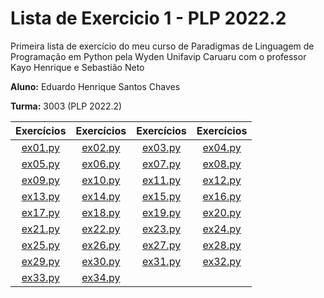 # Lista de Exercicio 1 - PLP 2022.2

 Primeira lista de exercício do meu curso de Paradigmas de Linguagem de Programação em Python pela Wyden Unifavip Caruaru com o professor Kayo Henrique e Sebastião Neto

**Aluno:** Eduardo Henrique Santos Chaves

**Turma:** 3003 (PLP 2022.2)

| Exercícios | Exercícios | Exercícios | Exercícios |
|:---:|:---:|:---:|:---:|
| [ex01.py](/exercises/ex01.py) | [ex02.py](/exercises/ex02.py) | [ex03.py](/exercises/ex03.py) | [ex04.py](/exercises/ex04.py) |
| [ex05.py](/exercises/ex05.py) | [ex06.py](/exercises/ex06.py) | [ex07.py](/exercises/ex07.py) | [ex08.py](/exercises/ex08.py) |
| [ex09.py](/exercises/ex09.py) | [ex10.py](/exercises/ex10.py) | [ex11.py](/exercises/ex11.py) | [ex12.py](/exercises/ex12.py) |
| [ex13.py](/exercises/ex13.py) | [ex14.py](/exercises/ex14.py) | [ex15.py](/exercises/ex15.py) | [ex16.py](/exercises/ex16.py) |
| [ex17.py](/exercises/ex17.py) | [ex18.py](/exercises/ex18.py) | [ex19.py](/exercises/ex19.py) | [ex20.py](/exercises/ex20.py) |
| [ex21.py](/exercises/ex21.py) | [ex22.py](/exercises/ex22.py) | [ex23.py](/exercises/ex23.py) | [ex24.py](/exercises/ex24.py) |
| [ex25.py](/exercises/ex25.py) | [ex26.py](/exercises/ex26.py) | [ex27.py](/exercises/ex27.py) | [ex28.py](/exercises/ex28.py) |
| [ex29.py](/exercises/ex29.py) | [ex30.py](/exercises/ex30.py) | [ex31.py](/exercises/ex31.py) | [ex32.py](/exercises/ex32.py) |
| [ex33.py](/exercises/ex33.py) | [ex34.py](/exercises/ex34.py) |  |  |
